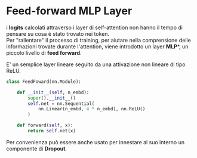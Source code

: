 # Feed-forward MLP Layer

i **logits** calcolati attraverso i layer di self-attention non hanno il tempo di pensare su cosa è stato trovato nei token.  
Per "rallentare" il processo di training, per aiutare nella comprensione delle informazioni trovate durante l'attention, viene introdotto un layer **MLP***, un piccolo livello di **feed forward**.  

E' un semplice layer lineare seguito da una attivazione non lineare di tipo ReLU.  
```py
class FeedFoward(nn.Module):

    def __init__(self, n_embd):
        super().__init__()
        self.net = nn.Sequential(
            nn.Linear(n_embd, 4 * n_embd), nn.ReLU()
        )

    def forward(self, x):
        return self.net(x)
```


Per convenienza può essere anche usato per innestare al suo interno un componente di **Dropout**.  

